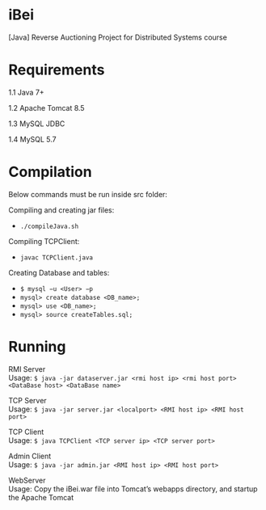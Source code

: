 # iBei
[Java] Reverse Auctioning Project for Distributed Systems course

# Requirements
1.1 Java 7+

1.2 Apache Tomcat 8.5

1.3 MySQL JDBC

1.4 MySQL 5.7 


# Compilation
Below commands must be run inside src folder:

Compiling and creating jar files:  
* `./compileJava.sh`  

Compiling TCPClient:
* `javac TCPClient.java`  

Creating Database and tables:
* `$ mysql −u <User> −p`  
* `mysql> create database <DB_name>;`
* `mysql> use <DB_name>;`
* `mysql> source createTables.sql;`


# Running

RMI Server   
Usage: `$ java -jar dataserver.jar <rmi host ip> <rmi host port> <DataBase host> <DataBase name>`

TCP Server  
Usage: `$ java -jar server.jar <localport> <RMI host ip> <RMI host port>`

TCP Client  
Usage: `$ java TCPClient <TCP server ip> <TCP server port>`

Admin Client  
Usage: `$ java -jar admin.jar <RMI host ip> <RMI host port>`

WebServer  
Usage: Copy the iBei.war file into Tomcat’s webapps directory, and startup the Apache Tomcat 


